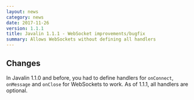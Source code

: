 ```yaml
---
layout: news
category: news
date: 2017-11-26
version: 1.1.1
title: Javalin 1.1.1 - WebSocket improvements/bugfix
summary: Allows WebSockets without defining all handlers
---
```


## Changes
In Javalin 1.1.0 and before, you had to define handlers for `onConnect`, `onMessage` and `onClose` for WebSockets to work.
As of 1.1.1, all handlers are optional.
